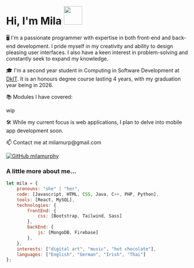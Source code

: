 # Hi, I'm Mila <img src="https://i.pinimg.com/originals/8b/d1/f4/8bd1f4b39b2cb0b042dbc0ca37fa442d.gif" width="50">
<p> 🖥️ I'm a passionate programmer with expertise in both front-end and back-end development. I pride myself in my creativity and ability to design pleasing user interfaces. I also have a keen interest in problem-solving and constantly seek to expand my knowledge. 
</p>
<p> 🎓 I'm a second year student in Computing in Software Development at <a href="https://www.dkit.ie/">DkIT</a>. It is an honours degree course lasting 4 years, with my graduation year being in 2026.</p>
<p> 📚 Modules I have covered: </p>
<p> wip </p>
<p> 🛠️ While my current focus is web applications, I plan to delve into mobile app development soon.</p>
<p> 📫 Contact me at milamurp@gmail.com</p>

[![GitHub milamurphy](https://img.shields.io/github/followers/milamurphy?label=follow&style=social)](https://github.com/milamurphy)

### A little more about me...

```javascript
let mila = {
    pronouns: "she" | "her",
    code: [Javascript, HTML, CSS, Java, C++, PHP, Python],
    tools: [React, MySQL],
    technologies: {
        frontEnd: {
            css: [Bootstrap, Tailwind, Sass]
        },
        backEnd: {
            js: [MongoDB, Firebase]
        },
    },
    interests: ["digital art", "music", "hot chocolate"],
    languages: ["English", "German", "Irish", "Thai"]     
};
```

<!-- **orchidbit/orchidbit** is a ✨ _special_ ✨ repository because its `README.md` (this file) appears on your GitHub profile. -->
